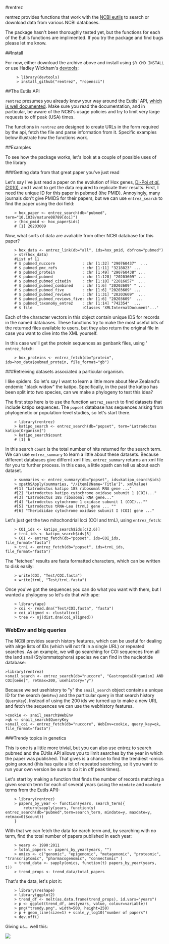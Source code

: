 #rentrez

rentrez provides functions that work with the [NCBI eutils](http://www.ncbi.nlm.nih.gov/books/NBK25500/) 
to search or download data from various NCBI databases. 

The package hasn't been thoroughly tested yet, but the functions for each of 
the Eutils functions are implimented. If you try the package and find bugs
please let me know.

##Install

For now, either download the archive above and install using `$R CMD INSTALL`
or use Hadley Wickham's [devtools](https://github.com/hadley/devtools):
     
         > library(devtools)
         > install_github("rentrez", "ropensci")

##The Eutils API

`rentrez` presumes you already know your way around the Eutils' API, [which is well 
documented](http://www.ncbi.nlm.nih.gov/books/NBK25500/). Make sure you read the
documentation, and in particular, be aware of the NCBI's usage policies and try to
limit very large requests to off peak (USA) times. 

The functions in `rentrez` are designed to create URLs in the form required by 
the api, fetch the file and parse information from it. Specific examples below illustrate
how the functions work.

##Examples

To see how the package works, let's look at a couple of possible uses of the 
library

###Getting data from that great paper you've just read

Let's say I've just read a paper on the evolution of Hox genes,
[Di-Poi _et al_. (2010)](dx.doi.org/10.1038/nature08789), and I want to get the
data required to replicate their results. First, I need the unique ID for this
paper in pubmed (the PMID). Annoyingly, many journals don't give PMIDS for their
papers, but we can use `entrez_search` to find the paper using the doi field:

  
        > hox_paper <- entrez_search(db="pubmed", term="10.1038/nature08789[doi]")
        > (hox_pmid <- hox_paper$ids)
        # [1] 20203609

Now, what sorts of data are avaliable from other NCBI database for this paper?

        > hox_data <- entrez_link(db="all", ids=hox_pmid, dbfrom="pubmed")
        > str(hox_data)
        #List of 11
        # $ pubmed_nuccore            : chr [1:32] "290760437"  ...
        # $ pubmed_pmc_refs           : chr [1:11] "3218823" ...
        # $ pubmed_protein            : chr [1:49] "290760438" ...
        # $ pubmed_pubmed             : chr [1:128] "20203609" ...
        # $ pubmed_pubmed_citedin     : chr [1:10] "22016857"  ...
        # $ pubmed_pubmed_combined    : chr [1:6] "20203609" " ...
        # $ pubmed_pubmed_five        : chr [1:6] "20203609" ...
        # $ pubmed_pubmed_reviews     : chr [1:31] "20203609"  ...
        # $ pubmed_pubmed_reviews_five: chr [1:6] "20203609"  ...
        # $ pubmed_taxonomy_entrez    : chr [1:14] "742354"  ...
        # $ file                      :Classes 'XMLInternalDocument'...'

Each of the character vectors in this object contain unique IDS for records in
the named databases. These functions try to make the most useful bits of the 
returned files available to users, but they also return the original file in case 
you want to dive into the XML yourself.

In this case we'll get the protein sequences as genbank files, using ' `entrez_fetch`:
 
        > hox_proteins <- entrez_fetch(db="protein", ids=hox_data$pubmed_protein, file_format="gb")


###Retreiving datasets associated a particular organism.

I like spiders. So let's say I want to learn a little more about New Zealand's
endemic "black widow" the katipo. Specifically, in the past the katipo has 
been split into two species, can we make a phylogeny to test this idea?

The first step here is to use the function `entrez_search` to find datasets
that include katipo sequences. The `popset` database has sequences arising from
phylogenetic or population-level studies, so let's start there.

        > library(rentrez)
        > katipo_search <- entrez_search(db="popset", term="Latrodectus katipo[Organism]")
        > katipo_search$count
        # [1] 6

In this search `count` is the total number of hits returned for the search term.
We can use `entrez_summary` to learn a little about these datasets. Because 
different databases give differnt xml files, `entrez_summary` returns an xml 
file for you to further process. In this case, a little xpath can tell us about
each dataset.

        > summaries <- entrez_summary(db="popset", ids=katipo_search$ids)
        > xpathSApply(summaries, "//Item[@Name='Title']", xmlValue)
        #[1] "Latrodectus katipo 18S ribosomal RNA gene ..."
        #[2] "Latrodectus katipo cytochrome oxidase subunit 1 (COI)..."
        #[3] "Latrodectus 18S ribosomal RNA gene..."
        #[4] "Latrodectus cytochrome 1 oxidase subunit 1 (COI)...""
        #[5] "Latrodectus tRNA-Leu (trnL) gene ... ""                                               
        #[6] "Theridiidae cytochrome oxidase subunit I (COI) gene ..."

Let's just get the two mitochondrial loci (COI and trnL), using `entrez_fetch`:

        > COI_ids <- katipo_search$ids[c(2,6)]
        > trnL_ids <- katipo_search$ids[5]
        > COI <- entrez_fetch(db="popset", ids=COI_ids, file_format="fasta")
        > trnL <- entrez_fetch(db="popset", ids=trnL_ids, file_format="fasta")

The "fetched" results are fasta formatted characters, which can be written
to disk easily:

        > write(COI, "Test/COI.fasta")      
        > write(trnL, "Test/trnL.fasta")

Once you've got the sequences you can do what you want with them, but I wanted 
a phylogeny so let's do that with ape:

        > library(ape)
        > coi <- read.dna("Test/COI.fasta", "fasta")
        > coi_aligned <- clustal(coi)
        > tree <- nj(dist.dna(coi_aligned))


### WebEnv and big queries

The NCBI provides search history features, which can be useful for dealing with alrge lists of IDs (which will not fit in a single URL) or repeated searches. As an example, we will go searching for COI sequences from all the land snail (Stylommatophora) species we can find in the nucleotide database:
	
	>library(rentrez)
	>snail_search <- entrez_search(db="nuccore", "Gastropoda[Organism] AND COI[Gene]", retmax=200, usehistory="y")

       
Because we set usehistory to "y" the `snail_search` object contains a unique ID for the search (`WebEnv`) and the particular query in that search history (`QueryKey`). Instead of using the 200 ids we turned up to make a new URL and fetch the sequences we can use the webhistory features. 

	>cookie <- snail_search$WebEnv
	>qk <- snail_search$QueryKey
	>snail_coi <- entrez_fetch(db="nuccore", WebEnv=cookie, query_key=qk, file_format="fasta")

###Trendy topics in genetics

This is one is a little more trivial, but you can also use entrez to search pubmed and
the EUtils API allows you to limit searches by the year in which the paper was published.
That gives is a chance to find the trendiest -omics going around (this has quite a lot
of repeated searching, so it you want to run your own version be sure to do it
in off peak times). 

Let's start by making a function that finds the number of records matching a given
search term for each of several years (using the `mindate` and `maxdate` terms from
the Eutils API):

        > library(rentrez)
        > papers_by_year <- function(years, search_term){
            return(sapply(years, function(y) entrez_search(db="pubmed",term=search_term, mindate=y, maxdate=y, retmax=0)$count))
        }

With that we can fetch the data for earch term and, by searching with no term, 
find the total number of papers published in each year:

        > years <- 1990:2011
        > total_papers <- papers_by_year(years, "")
        > omics <- c("genomic", "epigenomic", "metagenomic", "proteomic", "transcriptomic", "pharmacogenomic", "connectomic" )
        > trend_data <- sapply(omics, function(t) papers_by_year(years, t))
        > trend_props <- trend_data/total_papers
        
That's the data, let's plot it:

        > library(reshape)
        > library(ggplot2)
        > trend_df <- melt(as.data.frame(trend_props), id.vars="years")
        > p <- ggplot(trend_df, aes(years, value, colour=variable))
        > png("trendy.png", width=500, height=250)
        > p + geom_line(size=1) + scale_y_log10("number of papers")
        > dev.off()

Giving us... well this:

![](http://i.imgur.com/LDpP1.png)



